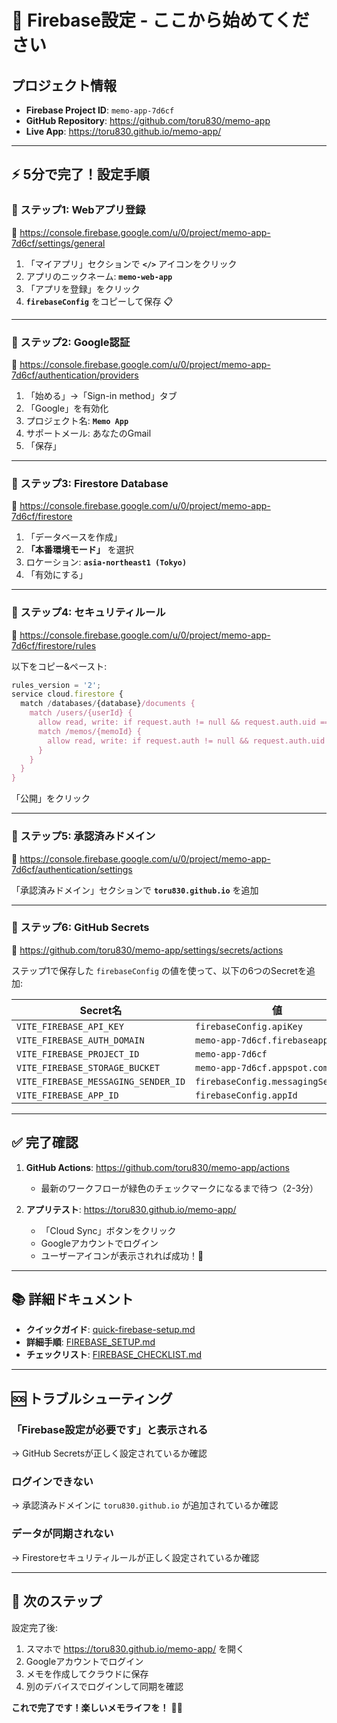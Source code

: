 # 🚀 Firebase設定 - ここから始めてください

## プロジェクト情報
- **Firebase Project ID**: `memo-app-7d6cf`
- **GitHub Repository**: https://github.com/toru830/memo-app
- **Live App**: https://toru830.github.io/memo-app/

---

## ⚡ 5分で完了！設定手順

### 📍 ステップ1: Webアプリ登録
🔗 https://console.firebase.google.com/u/0/project/memo-app-7d6cf/settings/general

1. 「マイアプリ」セクションで **`</>`** アイコンをクリック
2. アプリのニックネーム: **`memo-web-app`**
3. 「アプリを登録」をクリック
4. **`firebaseConfig`** をコピーして保存 📋

---

### 📍 ステップ2: Google認証
🔗 https://console.firebase.google.com/u/0/project/memo-app-7d6cf/authentication/providers

1. 「始める」→「Sign-in method」タブ
2. 「Google」を有効化
3. プロジェクト名: **`Memo App`**
4. サポートメール: あなたのGmail
5. 「保存」

---

### 📍 ステップ3: Firestore Database
🔗 https://console.firebase.google.com/u/0/project/memo-app-7d6cf/firestore

1. 「データベースを作成」
2. **「本番環境モード」** を選択
3. ロケーション: **`asia-northeast1 (Tokyo)`**
4. 「有効にする」

---

### 📍 ステップ4: セキュリティルール
🔗 https://console.firebase.google.com/u/0/project/memo-app-7d6cf/firestore/rules

以下をコピー&ペースト:

```javascript
rules_version = '2';
service cloud.firestore {
  match /databases/{database}/documents {
    match /users/{userId} {
      allow read, write: if request.auth != null && request.auth.uid == userId;
      match /memos/{memoId} {
        allow read, write: if request.auth != null && request.auth.uid == userId;
      }
    }
  }
}
```

「公開」をクリック

---

### 📍 ステップ5: 承認済みドメイン
🔗 https://console.firebase.google.com/u/0/project/memo-app-7d6cf/authentication/settings

「承認済みドメイン」セクションで **`toru830.github.io`** を追加

---

### 📍 ステップ6: GitHub Secrets
🔗 https://github.com/toru830/memo-app/settings/secrets/actions

ステップ1で保存した `firebaseConfig` の値を使って、以下の6つのSecretを追加:

| Secret名 | 値 |
|---------|-----|
| `VITE_FIREBASE_API_KEY` | `firebaseConfig.apiKey` |
| `VITE_FIREBASE_AUTH_DOMAIN` | `memo-app-7d6cf.firebaseapp.com` |
| `VITE_FIREBASE_PROJECT_ID` | `memo-app-7d6cf` |
| `VITE_FIREBASE_STORAGE_BUCKET` | `memo-app-7d6cf.appspot.com` |
| `VITE_FIREBASE_MESSAGING_SENDER_ID` | `firebaseConfig.messagingSenderId` |
| `VITE_FIREBASE_APP_ID` | `firebaseConfig.appId` |

---

## ✅ 完了確認

1. **GitHub Actions**: https://github.com/toru830/memo-app/actions
   - 最新のワークフローが緑色のチェックマークになるまで待つ（2-3分）

2. **アプリテスト**: https://toru830.github.io/memo-app/
   - 「Cloud Sync」ボタンをクリック
   - Googleアカウントでログイン
   - ユーザーアイコンが表示されれば成功！🎉

---

## 📚 詳細ドキュメント

- **クイックガイド**: [quick-firebase-setup.md](quick-firebase-setup.md)
- **詳細手順**: [FIREBASE_SETUP.md](FIREBASE_SETUP.md)
- **チェックリスト**: [FIREBASE_CHECKLIST.md](FIREBASE_CHECKLIST.md)

---

## 🆘 トラブルシューティング

### 「Firebase設定が必要です」と表示される
→ GitHub Secretsが正しく設定されているか確認

### ログインできない
→ 承認済みドメインに `toru830.github.io` が追加されているか確認

### データが同期されない
→ Firestoreセキュリティルールが正しく設定されているか確認

---

## 🎯 次のステップ

設定完了後:
1. スマホで https://toru830.github.io/memo-app/ を開く
2. Googleアカウントでログイン
3. メモを作成してクラウドに保存
4. 別のデバイスでログインして同期を確認

**これで完了です！楽しいメモライフを！** 📝✨
